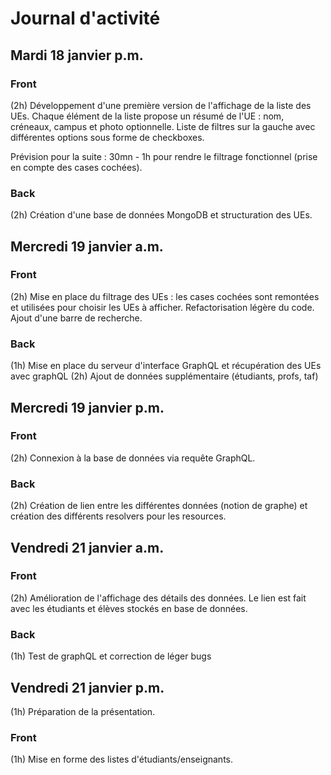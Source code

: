 # Journal d'activité

## Mardi 18 janvier p.m.

### Front

(2h) Développement d'une première version de l'affichage de la liste des UEs. Chaque élément de la liste propose un résumé de l'UE : nom, créneaux, campus et photo optionnelle.
Liste de filtres sur la gauche avec différentes options sous forme de checkboxes.

Prévision pour la suite : 30mn - 1h pour rendre le filtrage fonctionnel (prise en compte des cases cochées).

### Back

(2h) Création d'une base de données MongoDB et structuration des UEs.

## Mercredi 19 janvier a.m.

### Front

(2h) Mise en place du filtrage des UEs : les cases cochées sont remontées et utilisées pour choisir les UEs à afficher. Refactorisation légère du code. Ajout d'une barre de recherche.

### Back

(1h) Mise en place du serveur d'interface GraphQL et récupération des UEs avec graphQL
(2h) Ajout de données supplémentaire (étudiants, profs, taf)

## Mercredi 19 janvier p.m.

### Front

(2h) Connexion à la base de données via requête GraphQL.

### Back

(2h) Création de lien entre les différentes données (notion de graphe) et création des différents resolvers pour les resources.

## Vendredi 21 janvier a.m.

### Front

(2h) Amélioration de l'affichage des détails des données. Le lien est fait avec les étudiants et élèves stockés en base de données.

### Back

(1h) Test de graphQL et correction de léger bugs

## Vendredi 21 janvier p.m.

(1h) Préparation de la présentation.

### Front

(1h) Mise en forme des listes d'étudiants/enseignants.
